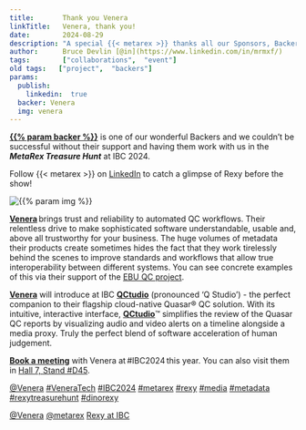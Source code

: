 ```yaml
---
title:       Thank you Venera
linkTitle:   Venera, thank you!
date:        2024-08-29
description: "A special {{< metarex >}} thanks all our Sponsors, Backers and Partners"
author:      Bruce Devlin [@in](https://www.linkedin.com/in/mrmxf/)
tags:        ["collaborations",  "event"]
old tags:   ["project",  "backers"]
params:
  publish:
    linkedin:  true
  backer: Venera
  img: venera
---
```


**[{{% param backer %}}][web]** is one of our wonderful Backers and we couldn’t be successful without their support and having them work with us in the ***MetaRex Treasure Hunt*** at IBC 2024.

Follow {{< metarex >}} on [LinkedIn][limrx] to catch a glimpse of Rexy before the show!

<img  class="ui centered bordered rounded image" src = "featured-{{% param img %}}.png" alt="{{% param img %}}">

**[Venera][web]** brings trust and reliability to automated QC workflows. Their relentless drive to make sophisticated software understandable, usable and, above all trustworthy for your business. The huge volumes of metadata their products create sometimes hides the fact that they work tirelessly behind the scenes to improve standards and workflows that allow true interoperability between different systems. You can see concrete examples of this via their support of the [EBU QC project][ebuqc].

**[Venera][web]** will introduce at IBC **[QCtudio][qc]** (pronounced ‘Q
Studio’) - the perfect companion to their flagship cloud-native Quasar® QC
solution. With its intuitive, interactive interface, **[QCtudio][qc]**™
simplifies the review of the Quasar QC reports by visualizing audio and video alerts on a timeline alongside a media proxy. Truly the perfect blend of software acceleration of human judgement.

**[Book a meeting][meet]** with Venera at #IBC2024 this year.  You can also visit them in [Hall 7, Stand #D45][7.D45].

[@Venera](https://www.linkedin.com/company/venera-technologies/)
[#VeneraTech](https://www.linkedin.com/search/results/all/?keywords=%23VeneraTech)
[#IBC2024](https://www.linkedin.com/search/results/all/?keywords=%23IBC2024)
[#metarex](https://www.linkedin.com/search/results/all/?keywords=%23metarex)
[#rexy](https://www.linkedin.com/search/results/all/?keywords=%23rexy)
[#media](https://www.linkedin.com/search/results/all/?keywords=%23media)
[#metadata](https://www.linkedin.com/search/results/all/?keywords=%23metadata)
[#rexytreasurehunt](https://www.linkedin.com/search/results/all/?keywords=%23rexytreasurehunt)
[#dinorexy](https://www.linkedin.com/search/results/all/?keywords=%23dinorexy)

<i class = "linkedin icon"></i>[@Venera](https://www.linkedin.com/company/venera-technologies/)
<i class = "linkedin icon"></i>[@metarex][limrx]
<i class = "linkedin icon"></i>[Rexy at IBC][lirxy]

[web]:    https://www.veneratech.com/
[qc]:     https://www.veneratech.com/qctudio/
[ebuqc]:  https://qc.ebu.io/
[meet]:   https://www.veneratech.com/ibc2024
[7.D45]:  https://ibc2024.mapyourshow.com/8_0/floorplan/?hallID=C&selectedBooth=7.D45

[limrx]:   https://uk.linkedin.com/company/metarex-media
[lirxy]:   https://www.linkedin.com/search/results/all/?keywords=%23ibc2024%20%23metarex%20%23rexy
[rxydraw]: https://ibc2024.mapyourshow.com/8_0/floorplan/?st=keyword&hallID=J&sv=V-NOVA&selectedBooth=14.AI03
[ths]:     https://auth.metarex.media/ui/registration
[thp]:     /project/treasure-hunt/
